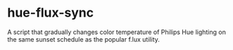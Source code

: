 hue-flux-sync
=============

A script that gradually changes color temperature of Philips Hue lighting on the same sunset schedule as the popular f.lux utility.
